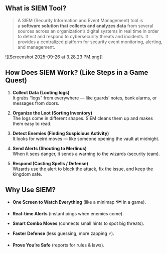 
## What is SIEM Tool?

> A SIEM (Security Information and Event Management) tool is a **software solution that collects and analyzes data** from several sources across an organization’s digital systems in real time in order to detect and respond to cybersecurity threats and incidents. It provides a centralized platform for security event monitoring, alerting, and management.

![[Screenshot 2025-09-26 at 3.28.23 PM.png]]

## How Does SIEM Work? (Like Steps in a Game Quest)

1. **Collect Data (Looting logs)**  
    It grabs “logs” from everywhere — like guards’ notes, bank alarms, or messages from doors.
    
2. **Organize the Loot (Sorting Inventory)**  
    The logs come in different shapes. SIEM cleans them up and makes them easy to read.
    
3. **Detect Enemies (Finding Suspicious Activity)**  
    It looks for weird moves — like someone opening the vault at midnight.
    
4. **Send Alerts (Shouting to Merlinus)**  
    When it sees danger, it sends a warning to the wizards (security team).
    
5. **Respond (Casting Spells / Defense)**  
    Wizards use the alert to block the attack, fix the issue, and keep the kingdom safe.

## Why Use SIEM?

- **One Screen to Watch Everything** (like a minimap 🗺️ in a game).
    
- **Real-time Alerts** (instant pings when enemies come).
    
- **Smart Combo Moves** (connects small hints to spot big threats).
    
- **Faster Defense** (less guessing, more zapping ⚡).
    
- **Prove You’re Safe** (reports for rules & laws).